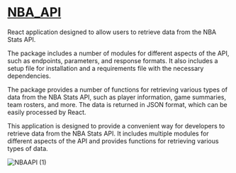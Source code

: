 # [NBA_API](https://famous-hamster-eaef94.netlify.app/)


React application designed to allow users to retrieve data from the NBA Stats API.

The package includes a number of modules for different aspects of the API, such as endpoints, parameters, and response formats. It also includes a setup file for installation and a requirements file with the necessary dependencies.

The package provides a number of functions for retrieving various types of data from the NBA Stats API, such as player information, game summaries, team rosters, and more. The data is returned in JSON format, which can be easily processed by React.

This application is designed to provide a convenient way for developers to retrieve data from the NBA Stats API. It includes multiple modules for different aspects of the API and provides functions for retrieving various types of data.

![NBAAPI (1)](https://user-images.githubusercontent.com/116237490/234426894-d1b7ceb9-a945-4c93-b70b-33a99b40587f.gif)
